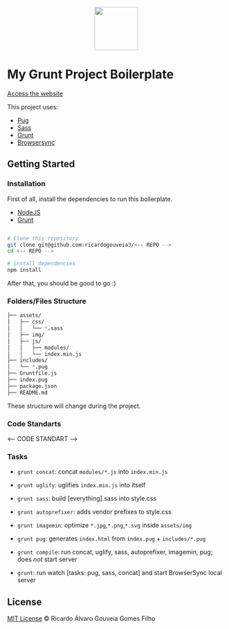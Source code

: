 <p align="center">
  <img src="<-- LOGO -->" width="100">
</p>

# My Grunt Project Boilerplate

[Access the website](<-- URL -->)

This project uses:
- [Pug](https://pugjs.org/)
- [Sass](http://sass-lang.com/)
- [Grunt](https://gruntjs.com/)
- [Browsersync](https://www.browsersync.io/)

## Getting Started

### Installation

First of all, install the dependencies to run this boilerplate.

- [NodeJS](http://nodejs.org/)
- [Grunt](https://gruntjs.com/)

```sh

# Clone this repository
git clone git@github.com:ricardogouveia3/<-- REPO -->
cd <-- REPO -->

# install dependencies
npm install

```

After that, you should be good to go :)

### Folders/Files Structure

```sh
├── assets/
│   ├── css/
│   │   └── *.sass
│   ├── img/
│   ├── js/
│   │   ├── modules/
│   │   └── index.min.js
├── includes/
│   └── *.pug
├── Gruntfile.js
├── index.pug
├── package.json
├── README.md
```
These structure will change during the project.

### Code Standarts

<-- CODE STANDART -->


### Tasks

- `grunt concat`: concat `modules/*.js` into `index.min.js`
- `grunt uglify`: uglifies `index.min.js` into itself

- `grunt sass`: build [everything].sass into style.css
- `grunt autoprefixer`: adds vendor prefixes to style.css

- `grunt imagemin`: optimize `*.jpg`,`*.png`,`*.svg` inside `assets/img`

- `grunt pug`: generates `index.html` from `index.pug` + `includes/*.pug`

- `grunt compile`: run concat, uglify, sass, autoprefixer, imagemin, pug; does *not* start server
- `grunt`: run watch [tasks: pug, sass, concat] and start BrowserSync local server


## License

[MIT License](http://ricardogouveia3.mit-license.org/) © Ricardo Álvaro Gouveia Gomes Filho